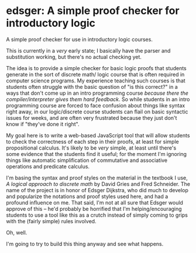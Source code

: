 edsger: A simple proof checker for introductory logic
=====================================================

A simple proof checker for use in introductory logic courses.

This is currently in a _very_ early state; I basically have the parser and substitution 
working, but there's no actual checking yet.

The idea is to provide a simple checker for basic logic proofs that students generate in the sort of discrete math/
logic course that is often required in computer science programs. My experience teaching such courses is that students
often struggle with the basic question of "is this correct?" in a ways that don't come up in an intro programming
course _because there the compiler/interpreter gives them hard feedback_. So while students in an intro programming
course are forced to face confusion about things like syntax right away, in our logic/discrete course students can
flail on basic syntactic issues for weeks, and are often very frustrated because they just don't know if "they've 
done it right".

My goal here is to write a web-based JavaScript tool that will allow students to check the correctness of each step
in their proofs, at least for simple propositional calculus. It's likely to be _very_ simple, at least until there's
some evidence that the students find it useful; for the moment I'm ignoring things like automatic simplification 
of commutative and associative operations and predicate calculus.

I'm basing the syntax and proof styles on the material in the textbook I use, _A logical approach to discrete math_
by David Gries and Fred Schneider. The name of the project is in honor of Edsger Dijkstra, who did much to develop
and popularize the notations and proof styles used here, and had a profound influence on me. That said, I'm not at
all sure that Edsger would approve of this – he'd probably be horrified that I'm helping/encouraging students to
use a tool like this as a crutch instead of simply coming to grips with the (fairly simple) rules involved.

Oh, well.

I'm going to try to build this thing anyway and see what happens.

